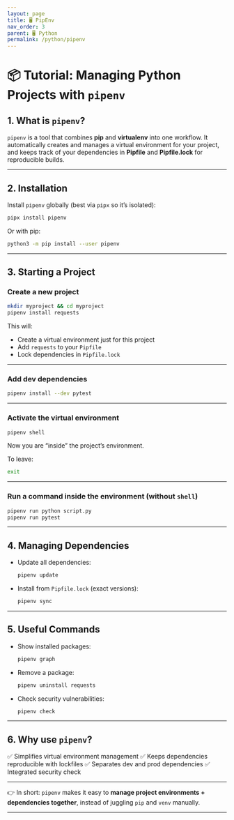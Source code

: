 ```yaml
---
layout: page
title: 🖥️ PipEnv
nav_order: 3
parent: 🖥️ Python
permalink: /python/pipenv
---
```


# 📦 Tutorial: Managing Python Projects with `pipenv`

## 1. What is `pipenv`?

`pipenv` is a tool that combines **pip** and **virtualenv** into one workflow.
It automatically creates and manages a virtual environment for your project, and keeps track of your dependencies in **Pipfile** and **Pipfile.lock** for reproducible builds.

---

## 2. Installation

Install `pipenv` globally (best via `pipx` so it’s isolated):

```bash
pipx install pipenv
```

Or with pip:

```bash
python3 -m pip install --user pipenv
```

---

## 3. Starting a Project

### Create a new project

```bash
mkdir myproject && cd myproject
pipenv install requests
```

This will:

* Create a virtual environment just for this project
* Add `requests` to your `Pipfile`
* Lock dependencies in `Pipfile.lock`

---

### Add dev dependencies

```bash
pipenv install --dev pytest
```

---

### Activate the virtual environment

```bash
pipenv shell
```

Now you are “inside” the project’s environment.

To leave:

```bash
exit
```

---

### Run a command inside the environment (without `shell`)

```bash
pipenv run python script.py
pipenv run pytest
```

---

## 4. Managing Dependencies

* Update all dependencies:

  ```bash
  pipenv update
  ```
* Install from `Pipfile.lock` (exact versions):

  ```bash
  pipenv sync
  ```

---

## 5. Useful Commands

* Show installed packages:

  ```bash
  pipenv graph
  ```
* Remove a package:

  ```bash
  pipenv uninstall requests
  ```
* Check security vulnerabilities:

  ```bash
  pipenv check
  ```

---

## 6. Why use `pipenv`?

✅ Simplifies virtual environment management
✅ Keeps dependencies reproducible with lockfiles
✅ Separates dev and prod dependencies
✅ Integrated security check

---

👉 In short: `pipenv` makes it easy to **manage project environments + dependencies together**, instead of juggling `pip` and `venv` manually.

---
